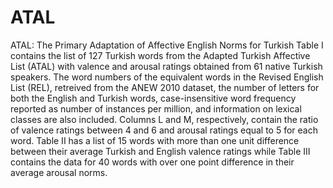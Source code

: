 # ATAL
ATAL: The Primary Adaptation of Affective English Norms for Turkish
Table I contains the list of 127 Turkish words from the Adapted Turkish Affective List (ATAL) with valence and arousal ratings obtained from 61 native Turkish speakers. The word numbers of the equivalent words in the Revised English List (REL), retreived from the ANEW 2010 dataset, the number of letters for both the English and Turkish words, case-insensitive word frequency reported as number of instances per million, and information on lexical classes are also included. Columns L and M, respectively, contain the ratio of valence ratings between 4 and 6 and arousal ratings equal to 5 for each word. Table II has a list of 15 words with more than one unit difference between their average Turkish and English ‎valence ratings while Table III contains the data for 40 words with over one point difference in their average arousal norms.
